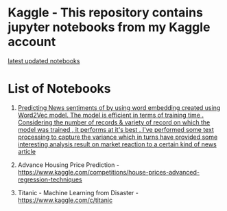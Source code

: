 # Kaggle - This repository contains jupyter notebooks from my Kaggle account
[latest updated notebooks](https://www.kaggle.com/tsr564)
# List of Notebooks 
1. [Predicting News sentiments of by using word embedding created using Word2Vec model. The model is efficient in terms of training 
   time . Considering the number of records & variety of record on which the model was trained , it performs at it's best .
   I've performed some text processing to capture the variance which in turns have provided some interesting analysis result on 
   market reaction to a certain kind of news article ](https://www.kaggle.com/code/tsr564/news-sentiment-analysis-word2vec)
    
2. Advance Housing Price Prediction - https://www.kaggle.com/competitions/house-prices-advanced-regression-techniques

3. Titanic - Machine Learning from Disaster -  https://www.kaggle.com/c/titanic

